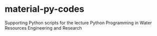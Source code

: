 # material-py-codes
Supporting Python scripts for the lecture Python Programming in Water Resources Engineering and Research
